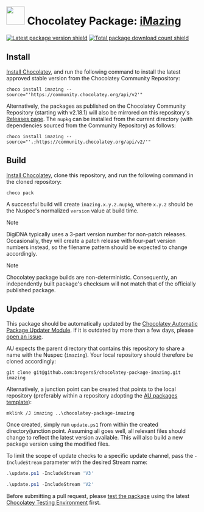<!--markdownlint-disable-next-line MD033 MD045 -->
# <img src="https://cdn.jsdelivr.net/gh/brogers5/chocolatey-package-imazing@2bb0b9fc109139490c60bef0777617b7c1cd418d/imazing3.svg" width="48" height="48"/> Chocolatey Package: [iMazing](https://community.chocolatey.org/packages/imazing)

[![Latest package version shield](https://img.shields.io/chocolatey/v/imazing.svg)](https://community.chocolatey.org/packages/imazing)
[![Total package download count shield](https://img.shields.io/chocolatey/dt/imazing.svg)](https://community.chocolatey.org/packages/imazing)

## Install

[Install Chocolatey](https://chocolatey.org/install), and run the following command to install the latest approved stable version from the Chocolatey Community Repository:

```shell
choco install imazing --source="'https://community.chocolatey.org/api/v2'"
```

Alternatively, the packages as published on the Chocolatey Community Repository (starting with v2.18.1) will also be mirrored on this repository's [Releases page](https://github.com/brogers5/chocolatey-package-imazing/releases). The `nupkg` can be installed from the current directory (with dependencies sourced from the Community Repository) as follows:

```shell
choco install imazing --source="'.;https://community.chocolatey.org/api/v2/'"
```

## Build

[Install Chocolatey](https://chocolatey.org/install), clone this repository, and run the following command in the cloned repository:

```shell
choco pack
```

A successful build will create `imazing.x.y.z.nupkg`, where `x.y.z` should be the Nuspec's normalized `version` value at build time.

>[!Note]
>DigiDNA typically uses a 3-part version number for non-patch releases. Occasionally, they will create a patch release with four-part version numbers instead, so the filename pattern should be expected to change accordingly.

>[!Note]
>Chocolatey package builds are non-deterministic. Consequently, an independently built package's checksum will not match that of the officially published package.

## Update

This package should be automatically updated by the [Chocolatey Automatic Package Updater Module](https://github.com/majkinetor/au). If it is outdated by more than a few days, please [open an issue](https://github.com/brogers5/chocolatey-package-imazing/issues).

AU expects the parent directory that contains this repository to share a name with the Nuspec (`imazing`). Your local repository should therefore be cloned accordingly:

```shell
git clone git@github.com:brogers5/chocolatey-package-imazing.git imazing
```

Alternatively, a junction point can be created that points to the local repository (preferably within a repository adopting the [AU packages template](https://github.com/majkinetor/au-packages-template)):

```shell
mklink /J imazing ..\chocolatey-package-imazing
```

Once created, simply run `update.ps1` from within the created directory/junction point. Assuming all goes well, all relevant files should change to reflect the latest version available. This will also build a new package version using the modified files.

To limit the scope of update checks to a specific update channel, pass the `-IncludeStream` parameter with the desired Stream name:

```powershell
.\update.ps1 -IncludeStream 'V3'
```

```powershell
.\update.ps1 -IncludeStream 'V2'
```

Before submitting a pull request, please [test the package](https://docs.chocolatey.org/en-us/community-repository/moderation/package-verifier#steps-for-each-package) using the latest [Chocolatey Testing Environment](https://github.com/chocolatey-community/chocolatey-test-environment) first.
